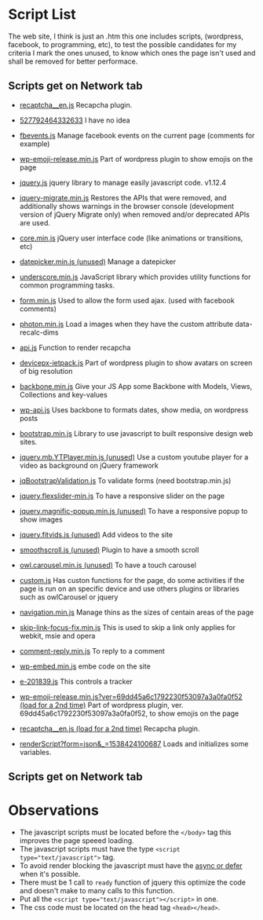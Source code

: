 # Script List

The web site, I think is just an .htm this one includes scripts, (wordpress, facebook, to programming, etc), to test the possible candidates for my criteria I mark the ones unused, to know which ones the page isn't used and shall be removed for better performace.

## Scripts get on Network tab

- [recaptcha__en.js](https://comtrckhrd.online/landers/upworkscripts/1_over_bs/aunt_sues_files/recaptcha__en.js)
Recapcha plugin.

- [527792464332633](https://comtrckhrd.online/landers/upworkscripts/1_over_bs/aunt_sues_files/527792464332633)
I have no idea

- [fbevents.js](https://comtrckhrd.online/landers/upworkscripts/1_over_bs/aunt_sues_files/fbevents.js)
Manage facebook events on the current page (comments for example)

- [wp-emoji-release.min.js](https://comtrckhrd.online/landers/upworkscripts/1_over_bs/aunt_sues_files/wp-emoji-release.min.js)
Part of wordpress plugin to show emojis on the page

- [jquery.js](https://comtrckhrd.online/landers/upworkscripts/1_over_bs/aunt_sues_files/jquery.js)
jquery library to manage easily javascript code.  v1.12.4

- [jquery-migrate.min.js](https://comtrckhrd.online/landers/upworkscripts/1_over_bs/aunt_sues_files/jquery-migrate.min.js)
Restores the APIs that were removed, and additionally shows warnings in the browser console (development version of jQuery Migrate only) when removed and/or deprecated APIs are used.

- [core.min.js](https://comtrckhrd.online/landers/upworkscripts/1_over_bs/aunt_sues_files/core.min.js)
jQuery user interface code (like animations or transitions, etc)

- [datepicker.min.js (unused)](https://comtrckhrd.online/landers/upworkscripts/1_over_bs/aunt_sues_files/datepicker.min.js)
Manage a datepicker

- [underscore.min.js](https://comtrckhrd.online/landers/upworkscripts/1_over_bs/aunt_sues_files/underscore.min.js)
JavaScript library which provides utility functions for common programming tasks.

- [form.min.js](https://comtrckhrd.online/landers/upworkscripts/1_over_bs/aunt_sues_files/form.min.js)
Used to allow the form used ajax. (used with facebook comments)

- [photon.min.js](https://comtrckhrd.online/landers/upworkscripts/1_over_bs/aunt_sues_files/photon.min.js)
Load a images when they have the custom attribute data-recalc-dims

- [api.js](https://comtrckhrd.online/landers/upworkscripts/1_over_bs/aunt_sues_files/api.js)
Function to render recapcha

- [devicepx-jetpack.js](https://comtrckhrd.online/landers/upworkscripts/1_over_bs/aunt_sues_files/devicepx-jetpack.js)
Part of wordpress plugin to show avatars on screen of big resolution

- [backbone.min.js](https://comtrckhrd.online/landers/upworkscripts/1_over_bs/aunt_sues_files/backbone.min.js)
Give your JS App some Backbone with Models, Views, Collections and key-values

- [wp-api.js](https://comtrckhrd.online/landers/upworkscripts/1_over_bs/aunt_sues_files/wp-api.js)
Uses backbone to formats dates, show media, on wordpress posts

- [bootstrap.min.js](https://comtrckhrd.online/landers/upworkscripts/1_over_bs/aunt_sues_files/bootstrap.min.js)
Library to use javascript to built responsive design web sites.

- [jquery.mb.YTPlayer.min.js (unused)](https://comtrckhrd.online/landers/upworkscripts/1_over_bs/aunt_sues_files/jquery.mb.YTPlayer.min.js)
Use a custom youtube player for a video as background on jQuery framework

- [jqBootstrapValidation.js](https://comtrckhrd.online/landers/upworkscripts/1_over_bs/aunt_sues_files/jqBootstrapValidation.js)
To validate forms (need bootstrap.min.js)

- [jquery.flexslider-min.js](https://comtrckhrd.online/landers/upworkscripts/1_over_bs/aunt_sues_files/jquery.flexslider-min.js)
To have a responsive slider on the page

- [jquery.magnific-popup.min.js (unused)](https://comtrckhrd.online/landers/upworkscripts/1_over_bs/aunt_sues_files/jquery.magnific-popup.min.js)
To have a responsive popup to show images

- [jquery.fitvids.js (unused)](https://comtrckhrd.online/landers/upworkscripts/1_over_bs/aunt_sues_files/jquery.fitvids.js)
Add videos to the site

- [smoothscroll.js (unused)](https://comtrckhrd.online/landers/upworkscripts/1_over_bs/aunt_sues_files/smoothscroll.js)
Plugin to have a smooth scroll

- [owl.carousel.min.js (unused)](https://comtrckhrd.online/landers/upworkscripts/1_over_bs/aunt_sues_files/owl.carousel.min.js)
To have a touch carousel

- [custom.js](https://comtrckhrd.online/landers/upworkscripts/1_over_bs/aunt_sues_files/custom.js)
Has custon functions for the page, do some activities if the page is run on an specific device and use others plugins or libraries such as owlCarousel or jquery

- [navigation.min.js](https://comtrckhrd.online/landers/upworkscripts/1_over_bs/aunt_sues_files/navigation.min.js)
Manage thins as the sizes of centain areas of the page

- [skip-link-focus-fix.min.js](https://comtrckhrd.online/landers/upworkscripts/1_over_bs/aunt_sues_files/skip-link-focus-fix.min.js)
This is used to skip a link only applies for webkit, msie and opera

- [comment-reply.min.js](https://comtrckhrd.online/landers/upworkscripts/1_over_bs/aunt_sues_files/comment-reply.min.js)
To reply to a comment

- [wp-embed.min.js](https://comtrckhrd.online/landers/upworkscripts/1_over_bs/aunt_sues_files/wp-embed.min.js)
embe code on the site

- [e-201839.js](https://comtrckhrd.online/landers/upworkscripts/1_over_bs/aunt_sues_files/e-201839.js)
This controls a tracker

- [wp-emoji-release.min.js?ver=69dd45a6c1792230f53097a3a0fa0f52 (load for a 2nd time)](https://comtrckhrd.online/landers/upworkscripts/1_over_bs/aunt_sues_files/wp-emoji-release.min.js?ver=69dd45a6c1792230f53097a3a0fa0f52)
Part of wordpress plugin, ver. 69dd45a6c1792230f53097a3a0fa0f52, to show emojis on the page

- [recaptcha__en.js (load for a 2nd time)](https://comtrckhrd.online/landers/upworkscripts/1_over_bs/aunt_sues_files/recaptcha__en.js)
Recapcha plugin.

- [renderScript?form=json&_=1538424100687](https://www.tickerassist.co.uk/ProgressiveTickers/WebServiceProgressiveTickerScript.asmx/renderScript?form=json&_=1538424100687)
Loads and initializes some variables.

## Scripts get on Network tab



# Observations

- The javascript scripts must be located before the `</body>` tag this improves the page speeed loading.
- The javascript scripts must have the type `<script type="text/javascript">` tag.
- To avoid render blocking the javascript must have the [async or defer](https://www.growingwiththeweb.com/2014/02/async-vs-defer-attributes.html) when it's possible.
- There must be 1 call to `ready` function of jquery this optimize the code and doesn't make to many calls to this function.
- Put all the `<script type="text/javascript"></script>` in one.
- The css code must be located on the head tag `<head></head>`.